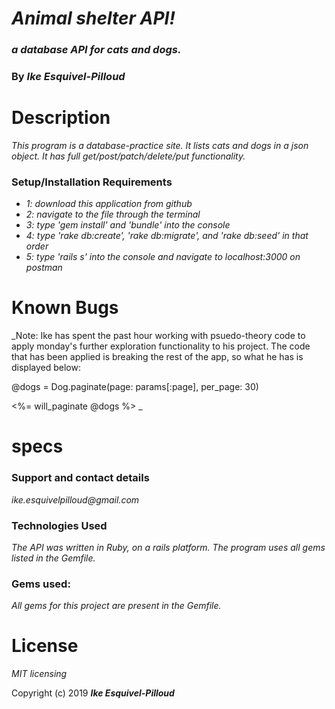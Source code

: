 # _Animal shelter API!_

### _a database API for cats and dogs._

### By _**Ike Esquivel-Pilloud**_

# Description

_This program is a database-practice site. It lists cats and dogs in a json object. It has full get/post/patch/delete/put functionality._

### Setup/Installation Requirements

* _1: download this application from github_
* _2: navigate to the file through the terminal_
* _3: type 'gem install' and 'bundle' into the console_
* _4: type 'rake db:create', 'rake db:migrate', and 'rake db:seed' in that order_
* _5: type 'rails s' into the console and navigate to localhost:3000 on postman_

# Known Bugs

_Note: Ike has spent the past hour working with psuedo-theory code to apply monday's further exploration functionality to his project. The code that has been applied is breaking the rest of the app, so what he has is displayed below:

@dogs = Dog.paginate(page: params[:page], per_page: 30)

<%= will_paginate @dogs %>
_

# specs


### Support and contact details

_ike.esquivelpilloud@gmail.com_

### Technologies Used

_The API was written in Ruby, on a rails platform. The program uses all gems listed in the Gemfile._

### Gems used:

_All gems for this project are present in the Gemfile._

# License

_MIT licensing_

Copyright (c) 2019 **_Ike Esquivel-Pilloud_**
